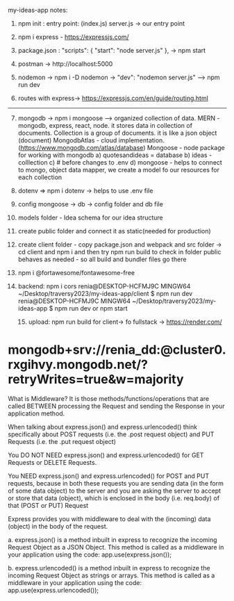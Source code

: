 my-ideas-app notes:

1. npm init : entry point: (index.js) server.js -> our entry point

2. npm i express - https://expressjs.com/
3. package.json : "scripts": {
   "start": "node server.js"
   }, -> npm start
4. postman -> http://localhost:5000
5. nodemon -> npm i -D nodemon -> "dev": "nodemon server.js" --> npm run dev
6. routes with express-> https://expressjs.com/en/guide/routing.html

---

7. mongodb -> npm i mongoose --> organized collection of data. MERN - mongodb, express, react, node. it stores data in collection of documents. Collection is a group of documents. it is like a json object (document)
   MongodbAtlas - cloud implementation.(https://www.mongodb.com/atlas/database)
   Mongoose - node package for working with mongodb
   a) quotesandideas = database
   b) ideas - colllection
   c) # before changes to .env
   d) mongoose - helps to connect to mongo, object data mapper, we create a model fo our resources for each collection
8. dotenv => npm i dotenv -> helps to use .env file
9. config mongoose -> db -> config folder and db file
10. models folder - Idea schema for our idea structure
11. create public folder and connect it as static(needed for production)
12. create client folder - copy package.json and webpack and src folder -> cd client and npm i and then try npm run build to check in folder public behaves as needed - so all build and bundler files go there
13. npm i @fortawesome/fontawesome-free
14. backend: npm i cors
    renia@DESKTOP-HCFMJ9C MINGW64 ~/Desktop/traversy2023/my-ideas-app/client
    $ npm run dev
    renia@DESKTOP-HCFMJ9C MINGW64 ~/Desktop/traversy2023/my-ideas-app
    $ npm run dev or npm start

    15. upload: npm run build for client-> fo fullstack -> https://render.com/

# mongodb+srv://renia_dd:<password>@cluster0.rxgihvy.mongodb.net/?retryWrites=true&w=majority

What is Middleware? It is those methods/functions/operations that are called BETWEEN processing the Request and sending the Response in your application method.

When talking about express.json() and express.urlencoded() think specifically about POST requests (i.e. the .post request object) and PUT Requests (i.e. the .put request object)

You DO NOT NEED express.json() and express.urlencoded() for GET Requests or DELETE Requests.

You NEED express.json() and express.urlencoded() for POST and PUT requests, because in both these requests you are sending data (in the form of some data object) to the server and you are asking the server to accept or store that data (object), which is enclosed in the body (i.e. req.body) of that (POST or PUT) Request

Express provides you with middleware to deal with the (incoming) data (object) in the body of the request.

a. express.json() is a method inbuilt in express to recognize the incoming Request Object as a JSON Object. This method is called as a middleware in your application using the code: app.use(express.json());

b. express.urlencoded() is a method inbuilt in express to recognize the incoming Request Object as strings or arrays. This method is called as a middleware in your application using the code: app.use(express.urlencoded());
